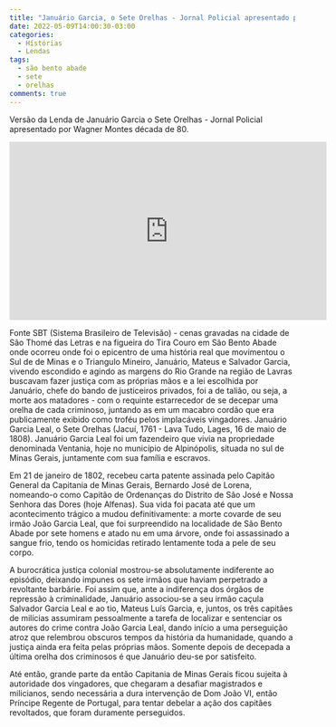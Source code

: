 ```yaml
---
title: "Januário Garcia, o Sete Orelhas - Jornal Policial apresentado por Wagner Montes"
date: 2022-05-09T14:00:30-03:00
categories:
  - Hístórias
  - Lendas
tags:
  - são bento abade
  - sete
  - orelhas
comments: true
---
```

Versão da Lenda de Januário Garcia o Sete Orelhas -  Jornal Policial apresentado por Wagner Montes década de 80.


<iframe width="560" height="315" src="https://www.youtube.com/embed/ho5ApdfKOJQ" title="YouTube video player" frameborder="0" allow="accelerometer; autoplay; clipboard-write; encrypted-media; gyroscope; picture-in-picture" allowfullscreen></iframe>

Fonte SBT (Sistema Brasileiro de  Televisão) - cenas gravadas na cidade de São Thomé das Letras e na figueira do Tira Couro em São Bento Abade onde ocorreu onde foi o epicentro de uma história real que movimentou o Sul de de Minas e o Triangulo Mineiro, Januário, Mateus e Salvador Garcia, vivendo escondido e agindo  as  margens do Rio Grande na região de Lavras buscavam fazer justiça com as próprias mãos e a lei escolhida por Januário, chefe do bando de justiceiros privados, foi a de talião, ou seja, a morte aos matadores - com o requinte estarrecedor de se decepar uma orelha de cada criminoso, juntando as em um macabro cordão que era publicamente exibido como troféu pelos implacáveis vingadores. Januário Garcia Leal, o Sete Orelhas (Jacuí, 1761 - Lava Tudo, Lages, 16 de maio de 1808). Januário Garcia Leal foi um fazendeiro que vivia na propriedade denominada Ventania, hoje no município de Alpinópolis, situada no sul de Minas Gerais, juntamente com sua família e escravos.

Em 21 de janeiro de 1802, recebeu carta patente assinada pelo Capitão General da Capitania de Minas Gerais, Bernardo José de Lorena, nomeando-o como Capitão de Ordenanças do Distrito de São José e Nossa Senhora das Dores (hoje Alfenas). Sua vida foi pacata até que um acontecimento trágico a mudou definitivamente: a morte covarde de seu irmão João Garcia Leal, que foi surpreendido na localidade de São Bento Abade por sete homens e atado nu em uma árvore, onde foi assassinado a sangue frio, tendo os homicidas retirado lentamente toda a pele de seu corpo.

A burocrática justiça colonial mostrou-se absolutamente indiferente ao episódio, deixando impunes os sete irmãos que haviam perpetrado a revoltante barbárie. Foi assim que, ante a indiferença dos órgãos de repressão à criminalidade, Januário associou-se a seu irmão caçula Salvador Garcia Leal e ao tio, Mateus Luís Garcia, e, juntos, os três capitães de milícias assumiram pessoalmente a tarefa de localizar e sentenciar os autores do crime contra João Garcia Leal, dando início a uma perseguição atroz que relembrou obscuros tempos da história da humanidade, quando a justiça ainda era feita pelas próprias mãos. Somente depois de decepada a última orelha dos criminosos é que Januário deu-se por satisfeito.

Até então, grande parte da então Capitania de Minas Gerais ficou sujeita à autoridade dos vingadores, que chegaram a desafiar magistrados e milicianos, sendo necessária a dura intervenção de Dom João VI, então Príncipe Regente de Portugal, para tentar debelar a ação dos capitães revoltados, que foram duramente perseguidos.
